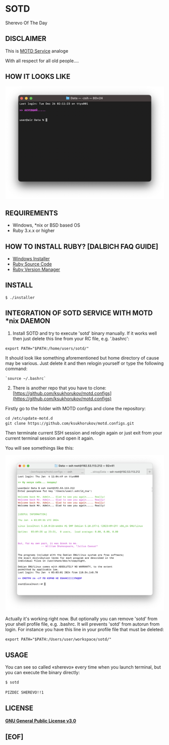 # SOTD

Sherevo Of The Day

## DISCLAIMER

This is [MOTD Service](https://www.reddit.com/r/NixOS/comments/5xd91g/message_of_the_day_motd_in_nixos/) analoge 

With all respect for all old people....

## HOW IT LOOKS LIKE

![screen](https://github.com/ksukhorukov/sotd/blob/master/images/example.png?raw=true)

## REQUIREMENTS

 - Windows, *nix or BSD based OS
 - Ruby 3.x.x or higher
   

## HOW TO INSTALL RUBY? [DALBICH FAQ GUIDE]

* [Windows Installer](https://rubyinstaller.org)
* [Ruby Source Code](https://www.ruby-lang.org/en/downloads/)
* [Ruby Version Manager](https://rvm.io)


## INSTALL

```
$ ./installer
```

## INTEGRATION OF SOTD SERVICE WITH MOTD \*nix DAEMON

1) Install SOTD and try to execute 'sotd' binary manually. If it works well then just delete this line from your RC file, e.g. '.bashrc':

```
export PATH="$PATH:/home/users/sotd/"
```

It should look like something aforementioned but home directory of cause may be various. Just delete it and then 
relogin yourself or type the following command:

```
`source ~/.bashrc`
```


2) There is another repo that you have to clone: [https://github.com/ksukhorukov/motd.configs](https://github.com/ksukhorukov/motd.configs)

Firstly go to the folder with MOTD configs and clone the repository:

```
cd /etc/update-motd.d
git clone https://github.com/ksukhorukov/motd.configs.git
```

Then terminate current SSH session and relogin again or just exit from your current terminal session and open it again.

You will see somethings like this:

![sotd integration with motd](https://github.com/ksukhorukov/sotd/blob/master/images/motd_integration.png?raw=true)

Actually it's working right now. But optionally you can remove 'sotd' from your shell profile file, e.g. .bashrc.
It will prevents 'sotd' from autorun from login. For instance you have this line in your profile file that must be
deleted:

```
export PATH="$PATH:/Users/user/workspace/sotd/"
```



## USAGE

You can see so called «sherevo» every time when you launch terminal, but
you can execute the binary directly:

```
$ sotd

PIZDEC SHEREVO!!1
```

## LICENSE

#### [GNU General Public License v3.0](https://www.gnu.org/licenses/gpl-3.0.txt)

## [EOF]


